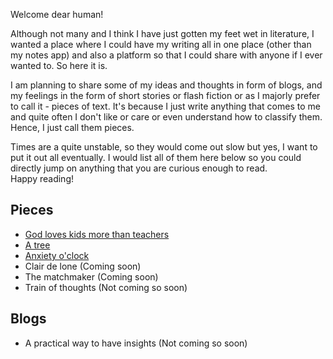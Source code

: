Welcome dear human! <br>   

Although not many and I think I have just gotten my feet wet in literature, I wanted a place where I could have my writing all in one place (other than my notes app) and also a platform so that I could share with anyone if I ever wanted to. So here it is.

I am planning to share some of my ideas and thoughts in form of blogs, and my feelings in the form of short stories or flash fiction or as I majorly prefer to call it - pieces of text. It's because I just write anything that comes to me and quite often I don't like or care or even understand how to classify them. Hence, I just call them pieces.

Times are a quite unstable, so they would come out slow but yes, I want to put it out all eventually. I would list all of them here below so you could directly jump on anything that you are curious enough to read. <br> 
Happy reading!

## Pieces
 - [God loves kids more than teachers](https://jay22kar.me/thoughts-and-feelings/god-loves-kids-more-than-teachers)
 - [A tree](https://jay22kar.me/thoughts-and-feelings/a-tree)
 - [Anxiety o'clock](https://jay22kar.me/thoughts-and-feelings/anxiety-o-clock)
 - Clair de lone (Coming soon) 
 - The matchmaker (Coming soon)
 - Train of thoughts (Not coming so soon)

## Blogs
- A practical way to have insights (Not coming so soon)

